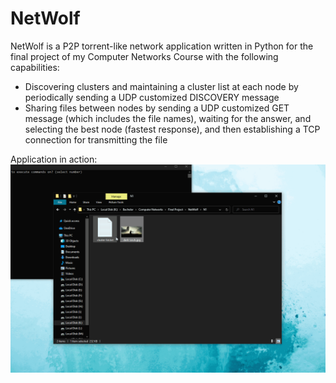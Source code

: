 # NetWolf
NetWolf is a P2P torrent-like network application written in Python for the final project of my Computer Networks Course with the following capabilities:
* Discovering clusters and maintaining a cluster list at each node by periodically sending a UDP customized DISCOVERY message
* Sharing files between nodes by sending a UDP customized GET message (which includes the file names), waiting for the answer, and selecting the best node (fastest response), and then establishing a TCP connection for transmitting the file

Application in action: 
<b/>
<a href="gif.gif" target="_blank">
![NetWolf © Arash Hajisafi](gif.gif)
</a>
